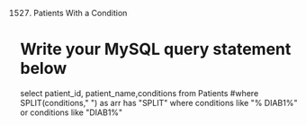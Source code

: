 1527. Patients With a Condition


# Write your MySQL query statement below
select patient_id, patient_name,conditions from Patients 
#where  SPLIT(conditions," ")  as arr has "SPLIT"
 where conditions like "% DIAB1%" or conditions like "DIAB1%"